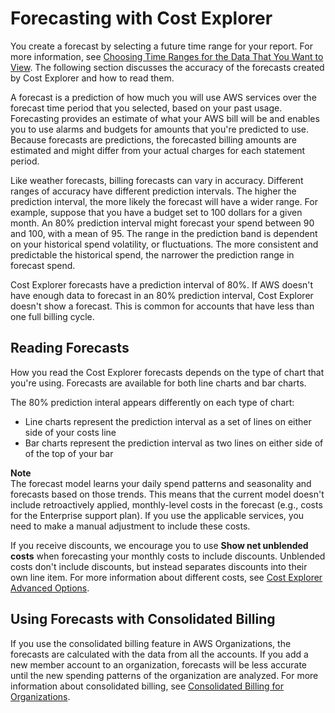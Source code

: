 # Forecasting with Cost Explorer<a name="ce-forecast"></a>

You create a forecast by selecting a future time range for your report\. For more information, see [Choosing Time Ranges for the Data That You Want to View](ce-modify.md#ce-timerange)\. The following section discusses the accuracy of the forecasts created by Cost Explorer and how to read them\. 

A forecast is a prediction of how much you will use AWS services over the forecast time period that you selected, based on your past usage\. Forecasting provides an estimate of what your AWS bill will be and enables you to use alarms and budgets for amounts that you're predicted to use\. Because forecasts are predictions, the forecasted billing amounts are estimated and might differ from your actual charges for each statement period\. 

Like weather forecasts, billing forecasts can vary in accuracy\. Different ranges of accuracy have different prediction intervals\. The higher the prediction interval, the more likely the forecast will have a wider range\. For example, suppose that you have a budget set to 100 dollars for a given month\. An 80% prediction interval might forecast your spend between 90 and 100, with a mean of 95\. The range in the prediction band is dependent on your historical spend volatility, or fluctuations\. The more consistent and predictable the historical spend, the narrower the prediction range in forecast spend\.

Cost Explorer forecasts have a prediction interval of 80%\. If AWS doesn't have enough data to forecast in an 80% prediction interval, Cost Explorer doesn't show a forecast\. This is common for accounts that have less than one full billing cycle\.

## Reading Forecasts<a name="reading-forecasts"></a>

How you read the Cost Explorer forecasts depends on the type of chart that you're using\. Forecasts are available for both line charts and bar charts\.

The 80% prediction interal appears differently on each type of chart:
+ Line charts represent the prediction interval as a set of lines on either side of your costs line
+ Bar charts represent the prediction interval as two lines on either side of of the top of your bar

**Note**  
The forecast model learns your daily spend patterns and seasonality and forecasts based on those trends\. This means that the current model doesn't include retroactively applied, monthly\-level costs in the forecast \(e\.g\., costs for the Enterprise support plan\)\. If you use the applicable services, you need to make a manual adjustment to include these costs\. 

If you receive discounts, we encourage you to use **Show net unblended costs** when forecasting your monthly costs to include discounts\. Unblended costs don't include discounts, but instead separates discounts into their own line item\. For more information about different costs, see [Cost Explorer Advanced Options](ce-advanced.md)\.

## Using Forecasts with Consolidated Billing<a name="budget-consolidated"></a>

If you use the consolidated billing feature in AWS Organizations, the forecasts are calculated with the data from all the accounts\. If you add a new member account to an organization, forecasts will be less accurate until the new spending patterns of the organization are analyzed\. For more information about consolidated billing, see [Consolidated Billing for Organizations](consolidated-billing.md)\.